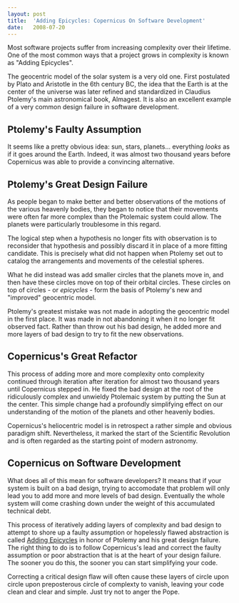 ```yaml
--- 
layout: post
title:  'Adding Epicycles: Copernicus On Software Development'
date:   2008-07-20
--- 
```


Most software projects suffer from increasing complexity over their lifetime.
One of the most common ways that a project grows in complexity is known as
"Adding Epicycles".

<!--more-->

The geocentric model of the solar system is a very old one. First postulated by
Plato and Aristotle in the 6th century BC, the idea that the Earth is at the
center of the universe was later refined and standardized in Claudius Ptolemy's
main astronomical book, Almagest. It is also an excellent example of a very
common design failure in software development.

## Ptolemy's Faulty Assumption

It seems like a pretty obvious idea: sun, stars, planets&hellip; everything
*looks* as if it goes around the Earth. Indeed, it was almost two thousand
years before Copernicus was able to provide a convincing alternative.

## Ptolemy's Great Design Failure

As people began to make better and better observations of the motions of the
various heavenly bodies, they began to notice that their movements were often
far more complex than the Ptolemaic system could allow. The planets were
particularly troublesome in this regard.

The logical step when a hypothesis no longer fits with observation is to
reconsider that hypothesis and possibly discard it in place of a more fitting
candidate. This is precisely what did not happen when Ptolemy set out to
catalog the arrangements and movements of the celestial spheres.

What he did instead was add smaller circles that the planets move in, and then
have these circles move on top of their orbital circles. These circles on top
of circles - or *epicycles* - form the basis of Ptolemy's new and "improved"
geocentric model.

Ptolemy's greatest mistake was not made in adopting the geocentric model in the
first place. It was made in not abandoning it when it no longer fit observed
fact. Rather than throw out his bad design, he added more and more layers of
bad design to try to fit the new observations.

## Copernicus's Great Refactor

This process of adding more and more complexity onto complexity continued
through iteration after iteration for almost two thousand years until
Copernicus stepped in. He fixed the bad design at the root of the ridiculously
complex and unwieldy Ptolemaic system by putting the Sun at the center. This
simple change had a profoundly simplifying effect on our understanding of the
motion of the planets and other heavenly bodies.

Copernicus's heliocentric model is in retrospect a rather simple and obvious
paradigm shift. Nevertheless, it marked the start of the Scientific Revolution
and is often regarded as the starting point of modern astronomy.

## Copernicus on Software Development

What does all of this mean for software developers? It means that if your
system is built on a bad design, trying to accomodate that problem will only
lead you to add more and more levels of bad design. Eventually the whole system
will come crashing down under the weight of this accumulated technical debt.

This process of iteratively adding layers of complexity and bad design to
attempt to shore up a faulty assumption or hopelessly flawed abstraction is
called [Adding Epicycles](http://c2.com/cgi/wiki?AddingEpicycles) in honor of
Ptolemy and his great design failure. The right thing to do is to follow
Copernicus's lead and correct the faulty assumption or poor abstraction that is
at the heart of your design failure. The sooner you do this, the sooner you can
start simplifying your code.

Correcting a critical design flaw will often cause these layers of circle upon
circle upon preposterous circle of complexty to vanish, leaving your code clean
and clear and simple. Just try not to anger the Pope.
